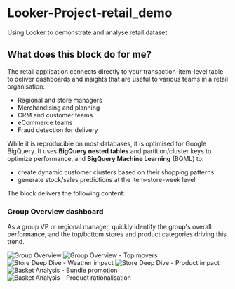 # Looker-Project-retail_demo
Using Looker to demonstrate and analyse retail dataset

## What does this block do for me?

The retail application connects directly to your transaction-item-level table to deliver dashboards and insights that are useful to various teams in a retail organisation:
- Regional and store managers
- Merchandising and planning
- CRM and customer teams
- eCommerce teams
- Fraud detection for delivery

While it is reproducible on most databases, it is optimised for Google BigQuery. It uses **BigQuery nested tables** and partition/cluster keys to optimize performance, and **BigQuery Machine Learning** (BQML) to:
- create dynamic customer clusters based on their shopping patterns
- generate stock/sales predictions at the item-store-week level

The block delivers the following content:

### Group Overview dashboard

As a group VP or regional manager, quickly identify the group's overall performance, and the top/bottom stores and product categories driving this trend.

<img alt="Group Overview" src="https://github.com/looker/block-retail/blob/master/screenshots/group_overview_1.png?raw=true">

<img alt="Group Overview - Top movers" src="https://github.com/looker/block-retail/blob/master/screenshots/group_overview_2.png?raw=true">
<img alt="Store Deep Dive - Weather impact" src="https://github.com/looker/block-retail/blob/master/screenshots/store_deep_dive_1.png?raw=true">

<img alt="Store Deep Dive - Product impact" src="https://github.com/looker/block-retail/blob/master/screenshots/store_deep_dive_2.png?raw=true">


<img alt="Basket Analysis - Bundle promotion" src="https://github.com/looker/block-retail/blob/master/screenshots/item_affinity_1.png?raw=true">

<img alt="Basket Analysis - Product rationalisation" src="https://github.com/looker/block-retail/blob/master/screenshots/item_affinity_2.png?raw=true">
